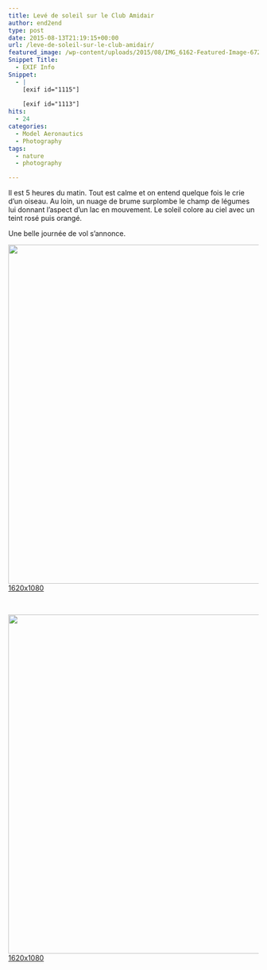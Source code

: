 ```yaml
---
title: Levé de soleil sur le Club Amidair
author: end2end
type: post
date: 2015-08-13T21:19:15+00:00
url: /leve-de-soleil-sur-le-club-amidair/
featured_image: /wp-content/uploads/2015/08/IMG_6162-Featured-Image-672x378.jpg
Snippet Title:
  - EXIF Info
Snippet:
  - |
    [exif id="1115"]
    
    [exif id="1113"]
hits:
  - 24
categories:
  - Model Aeronautics
  - Photography
tags:
  - nature
  - photography

---
```

<div class="_5pbx userContent" data-ft="{&quot;tn&quot;:&quot;K&quot;}">
  <p>
    Il est 5 heures du matin. Tout est calme et on entend quelque fois le crie d&#8217;un oiseau. Au loin, un nuage de brume surplombe le champ de légumes lui donnant l&#8217;aspect d&#8217;un lac en mouvement. Le soleil colore au ciel avec un teint rosé puis orangé.
  </p>
  
  <p>
    Une belle journée de vol s&#8217;annonce.
  </p>
</div>

<!--more-->

<div id='gallery-15' class='gallery galleryid-1112 gallery-columns-1 gallery-size-large gallery1'>
  <dl class="gallery-item">
    <dt class="gallery-icon">
      <a href="http://www.end2endzone.com/wp-content/uploads/2015/08/IMG_6162_LR5-1620x1080.jpg" title="" rel="gallery1"><img src="http://www.end2endzone.com/wp-content/uploads/2015/08/IMG_6162_LR5-1024x683.jpg" width="1024" height="683" alt="" /></a><span><a class="void" href="http://www.end2endzone.com/wp-content/uploads/2015/08/IMG_6162_LR5.jpg" rel="nolightbox" target="_blank">1620x1080</a></span>
    </dt>
  </dl>
  
  <br style="clear: both" />
  
  <dl class="gallery-item">
    <dt class="gallery-icon">
      <a href="http://www.end2endzone.com/wp-content/uploads/2015/08/IMG_6159_LR5-1620x1080.jpg" title="" rel="gallery1"><img src="http://www.end2endzone.com/wp-content/uploads/2015/08/IMG_6159_LR5-1024x683.jpg" width="1024" height="683" alt="" /></a><span><a class="void" href="http://www.end2endzone.com/wp-content/uploads/2015/08/IMG_6159_LR5.jpg" rel="nolightbox" target="_blank">1620x1080</a></span>
    </dt>
  </dl>
  
  <br style="clear: both" />
</div>